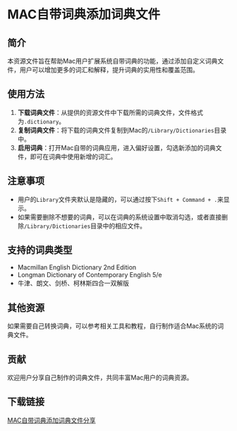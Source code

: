 # MAC自带词典添加词典文件

## 简介
本资源文件旨在帮助Mac用户扩展系统自带词典的功能，通过添加自定义词典文件，用户可以增加更多的词汇和解释，提升词典的实用性和覆盖范围。

## 使用方法
1. **下载词典文件**：从提供的资源文件中下载所需的词典文件，文件格式为`.dictionary`。
2. **复制词典文件**：将下载的词典文件复制到Mac的`/Library/Dictionaries`目录中。
3. **启用词典**：打开Mac自带的词典应用，进入偏好设置，勾选新添加的词典文件，即可在词典中使用新增的词汇。

## 注意事项
- 用户的`Library`文件夹默认是隐藏的，可以通过按下`Shift + Command + .`来显示。
- 如果需要删除不想要的词典，可以在词典的系统设置中取消勾选，或者直接删除`/Library/Dictionaries`目录中的相应文件。

## 支持的词典类型
- Macmillan English Dictionary 2nd Edition
- Longman Dictionary of Contemporary English 5/e
- 牛津、朗文、剑桥、柯林斯四合一双解版

## 其他资源
如果需要自己转换词典，可以参考相关工具和教程，自行制作适合Mac系统的词典文件。

## 贡献
欢迎用户分享自己制作的词典文件，共同丰富Mac用户的词典资源。

## 下载链接

[MAC自带词典添加词典文件分享](https://pan.quark.cn/s/226593bc4c97)